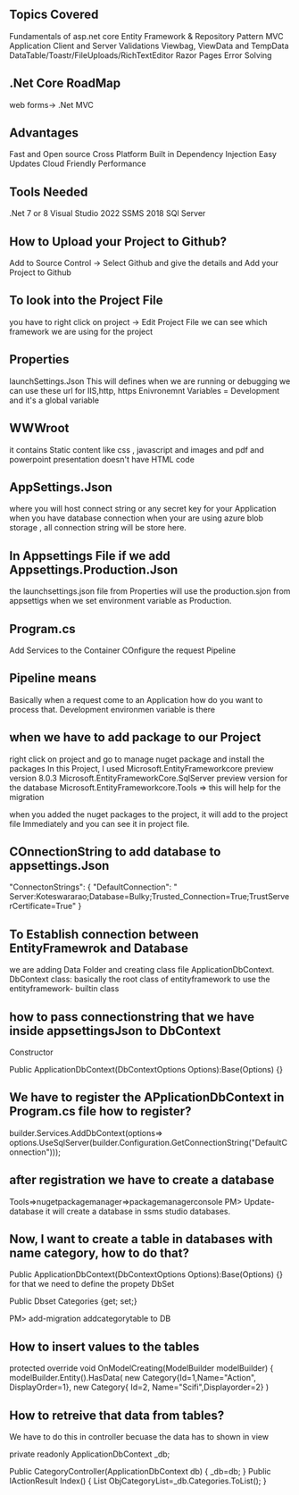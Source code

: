 Topics Covered 
---------------------------------------------
Fundamentals of asp.net core
Entity Framework & Repository Pattern
MVC Application
Client and Server Validations
Viewbag, ViewData and TempData
DataTable/Toastr/FileUploads/RichTextEditor
Razor Pages
Error Solving

.Net Core RoadMap
-------------------------------------------------------------
web forms-> .Net MVC

Advantages
--------------------
Fast and Open source
Cross Platform
Built in Dependency Injection
Easy Updates
Cloud Friendly
Performance

Tools Needed
---------------------------------------
.Net 7 or 8
Visual Studio 2022
SSMS 2018
SQl Server

How to Upload your Project to Github?
-------------------------------------------
Add to Source Control -> Select Github and give the details and Add your Project to Github

To look into the Project File
--------------------------------
you have to right click on project -> Edit Project File
we can see which framework we are using for the project

Properties
-----------------------------
launchSettings.Json
This will defines when we are running or debugging we can use these url for IIS,http, https
Enivronemnt Variables = Development and it's a global variable

WWWroot
---------------------------------------
it contains Static content 
like css , javascript and images and pdf and powerpoint presentation
doesn't have HTML code

AppSettings.Json
----------------------------
where you will host connect string or any secret key for your Application
when you have database connection
when your are using azure blob storage , all connection string will be store here.

In Appsettings File if we add Appsettings.Production.Json
---------------------------------------------------------
the launchsettings.json file from Properties will use the production.sjon from appsettigs when we set environment variable as Production.

Program.cs
-------------------------------------
Add Services to the Container
COnfigure the request Pipeline

Pipeline means
-----------------------------
Basically when a request come to an Application how do you want to process that.
Development environmen variable is there 

when we have to add package to our Project
-----------------------------------------------------
right click on project and go to manage nuget package and install the packages
In this Project, I used 
Microsoft.EntityFrameworkcore preview version 8.0.3
Microsoft.EntityFrameworkCore.SqlServer preview version for the database 
Microsoft.EntityFrameworkcore.Tools => this will help for the migration

when you added the nuget packages to the project, it will add to the project file Immediately and you can see it in project file.

COnnectionString to add database to appsettings.Json
-------------------------------------------------------------
"ConnectonStrings":
{
"DefaultConnection": " Server:Koteswararao;Database=Bulky;Trusted_Connection=True;TrustServerCertificate=True"
}

To Establish connection between EntityFramewrok and Database 
------------------------------------------------------------------
we are adding Data Folder and creating class file ApplicationDbContext.
DbContext class: basically the root class of entityframework to use the entityframework- builtin class

how to pass connectionstring that we have inside appsettingsJson to DbContext
---------------------------------------------------------------------------------------
Constructor

Public ApplicationDbContext(DbContextOptions<ApplicationDbContext> Options):Base(Options)
{}

We have to register the APplicationDbContext in Program.cs file
how to register?
--------------------------------------------------------------------------------
builder.Services.AddDbContext<ApplicationDbContext>(options=>
options.UseSqlServer(builder.Configuration.GetConnectionString("DefaultConnection")));

after registration we have to create a database 
-----------------------------------------------------
Tools=>nugetpackagemanager=>packagemanagerconsole
PM> Update-database
it will create a database in ssms studio databases.

Now, I want to create a table in databases with name category, how to do that?
---------------------------------------------------------------------------------
Public ApplicationDbContext(DbContextOptions<ApplicationDbContext> Options):Base(Options)
{}
for that we need to define the propety DbSet

Public Dbset<Category> Categories {get; set;}

PM> add-migration addcategorytable to DB

How to insert values to the tables
---------------------------------------------------------
protected override void OnModelCreating(ModelBuilder modelBuilder)
{
modelBuilder.Entity<Category>().HasData(
new Category{Id=1,Name="Action", DisplayOrder=1},
new Category{ Id=2, Name="Scifi",Displayorder=2}
)

How to retreive that data from tables?
--------------------------------------------
We have to do this in controller becuase the data has to shown in view

private readonly ApplicationDbContext _db;

Public CategoryController(ApplicationDbContext db)
{
_db=db;
}
Public IActionResult Index()
{
List<Category> ObjCategoryList=_db.Categories.ToList();
}






 
